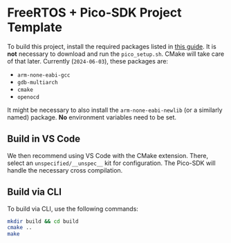 # FreeRTOS + Pico-SDK Project Template

To build this project, install the required packages listed in
[this guide](https://learn.arm.com/learning-paths/microcontrollers/rpi_pico/sdk/).
It is **not** necessary to download and run the `pico_setup.sh`.
CMake will take care of that later.
Currently (`2024-06-03`), these packages are:

- `arm-none-eabi-gcc`
- `gdb-multiarch`
- `cmake`
- `openocd`

It might be necessary to also install the `arm-none-eabi-newlib` (or a similarly named) package.
**No** environment variables need to be set.

## Build in VS Code

We then recommend using VS Code with the CMake extension.
There, select an `unspecified/__unspec__` kit for configuration.
The Pico-SDK will handle the necessary cross compilation.

## Build via CLI

To build via CLI, use the following commands:

```bash
mkdir build && cd build
cmake ..
make
```

